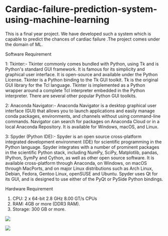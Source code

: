 # Cardiac-failure-prediction-system-using-machine-learning
This is a final year project. We have developed such a system which is capable to predict the chances of cardiac failure .The project comes under the domain of ML.     


Software Requirement

1: Tkinter:-
            Tkinter commonly comes bundled with Python, using Tk and is Python's standard GUI
framework. It is famous for its simplicity and graphical user interface. It is open-source and
available under the Python License. Tkinter is a Python binding to the Tk GUI toolkit. Tk is the
original GUI library for the Tcl language. Tkinter is implemented as a Python wrapper around a
complete Tcl interpreter embedded in the Python interpreter. There are several other popular
Python GUI toolkits.

2: Anaconda Navigator:-
             Anaconda Navigator is a desktop graphical user interface (GUI) that allows you to launch
applications and easily manage conda packages, environments, and channels without using
command-line commands. Navigator can search for packages on Anaconda Cloud or in a
local Anaconda Repository. It is available for Windows, macOS, and Linux.

3: Spyder (Python IDE):-
            Spyder is an open source cross-platform integrated development environment (IDE) for scientific
programming in the Python language. Spyder integrates with a number of prominent packages in
the scientific Python stack, including NumPy, SciPy, Matplotlib, pandas, IPython, SymPy and
Cython, as well as other open source software. It is available cross-platform through Anaconda,
on Windows, on macOS through MacPorts, and on major Linux distributions such as Arch
Linux, Debian, Fedora, Gentoo Linux, openSUSE and Ubuntu. Spyder uses Qt for its GUI, and is
designed to use either of the PyQt or PySide Python bindings.

Hardware Requirement
1. CPU: 2 x 64-bit 2.8 GHz 8.00 GT/s CPUs
2. RAM: 4GB or more (DDR3 RAM).
3. Storage: 300 GB or more.


![](output.jpg)

![](output2.jpg)
